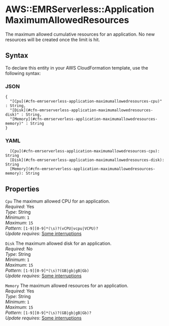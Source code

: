 # AWS::EMRServerless::Application MaximumAllowedResources<a name="aws-properties-emrserverless-application-maximumallowedresources"></a>

The maximum allowed cumulative resources for an application\. No new resources will be created once the limit is hit\.

## Syntax<a name="aws-properties-emrserverless-application-maximumallowedresources-syntax"></a>

To declare this entity in your AWS CloudFormation template, use the following syntax:

### JSON<a name="aws-properties-emrserverless-application-maximumallowedresources-syntax.json"></a>

```
{
  "[Cpu](#cfn-emrserverless-application-maximumallowedresources-cpu)" : String,
  "[Disk](#cfn-emrserverless-application-maximumallowedresources-disk)" : String,
  "[Memory](#cfn-emrserverless-application-maximumallowedresources-memory)" : String
}
```

### YAML<a name="aws-properties-emrserverless-application-maximumallowedresources-syntax.yaml"></a>

```
  [Cpu](#cfn-emrserverless-application-maximumallowedresources-cpu): String
  [Disk](#cfn-emrserverless-application-maximumallowedresources-disk): String
  [Memory](#cfn-emrserverless-application-maximumallowedresources-memory): String
```

## Properties<a name="aws-properties-emrserverless-application-maximumallowedresources-properties"></a>

`Cpu`  <a name="cfn-emrserverless-application-maximumallowedresources-cpu"></a>
The maximum allowed CPU for an application\.  
*Required*: Yes  
*Type*: String  
*Minimum*: `1`  
*Maximum*: `15`  
*Pattern*: `[1-9][0-9]*(\s)?(vCPU|vcpu|VCPU)?`  
*Update requires*: [Some interruptions](https://docs.aws.amazon.com/AWSCloudFormation/latest/UserGuide/using-cfn-updating-stacks-update-behaviors.html#update-some-interrupt)

`Disk`  <a name="cfn-emrserverless-application-maximumallowedresources-disk"></a>
The maximum allowed disk for an application\.  
*Required*: No  
*Type*: String  
*Minimum*: `1`  
*Maximum*: `15`  
*Pattern*: `[1-9][0-9]*(\s)?(GB|gb|gB|Gb)`  
*Update requires*: [Some interruptions](https://docs.aws.amazon.com/AWSCloudFormation/latest/UserGuide/using-cfn-updating-stacks-update-behaviors.html#update-some-interrupt)

`Memory`  <a name="cfn-emrserverless-application-maximumallowedresources-memory"></a>
The maximum allowed resources for an application\.  
*Required*: Yes  
*Type*: String  
*Minimum*: `1`  
*Maximum*: `15`  
*Pattern*: `[1-9][0-9]*(\s)?(GB|gb|gB|Gb)?`  
*Update requires*: [Some interruptions](https://docs.aws.amazon.com/AWSCloudFormation/latest/UserGuide/using-cfn-updating-stacks-update-behaviors.html#update-some-interrupt)